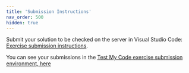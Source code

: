```yaml
---
title: 'Submission Instructions'
nav_order: 500
hidden: true
---
```


Submit your solution to be checked on the server in Visual Studio Code: [Exercise submission instructions](tmc).

You can see your submissions in the [Test My Code exercise submission environment, here](https://tmc.mooc.fi/)

